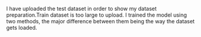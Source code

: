 I have uploaded the test dataset in order to show my dataset preparation.Train dataset is too large to upload. 
I trained the model using two methods, the major difference between them being the way the dataset gets loaded.
